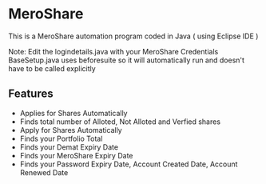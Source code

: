 # MeroShare
This is a MeroShare automation program coded in Java ( using Eclipse IDE )

Note: Edit the logindetails.java with your MeroShare Credentials
BaseSetup.java uses beforesuite so it will automatically run and doesn't have to be called explicitly

## Features

- Applies for Shares Automatically
- Finds total number of Alloted, Not Alloted and Verfied shares 
- Apply for Shares Automatically
- Finds your Portfolio Total
- Finds your Demat Expiry Date
- Finds your MeroShare Expiry Date
- Finds your Password Expiry Date, Account Created Date, Account Renewed Date

